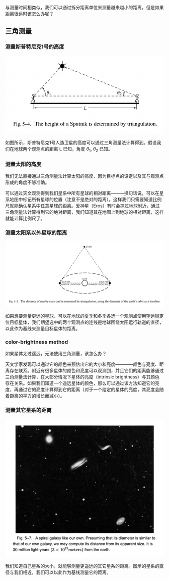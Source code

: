 与测量时间相类似，我们可以通过拆分距离单位来测量越来越小的距离，但是如果距离很远时该怎么办呢？

## 三角测量
### 测量斯普特尼克1号的高度
![斯普特尼克1号的高度测量](/assets/volume-1/fig-5-4.png)

如图所示，斯普特尼克1号人造卫星的高度可以通过三角测量法计算得到。假设我们在地球两个观测点的距离 L 已知，角度 $\theta$<sub>1</sub>, $\theta$<sub>2</sub> 已知。

### 测量太阳的高度
我们无法直接通过三角测量法计算太阳的高度，因为目标点的设定以及其与观测点形成的角度不够准确。

可以通过天文观测得到我们星系中所有星球的相对距离———换句话说，可以在星系地图中标记所有星球的位置（注意不是绝对的距离）。这样我们只需要知道比例尺就能确认星系中任意星球的距离。爱神星（Eros）有时会掠过地球附近，通过三角测量法计算得到它的绝对距离，我们知道其在地图上到地球的相对距离，这样就能计算比例尺了。

### 测量太阳系以外星球的距离
![基于地球围绕太阳运行轨道的直径计算太阳系以外星球的距离](/assets/volume-1/fig-5-5.png)

如果想要测量更远的星球，可以在地球的夏季和冬季各选一个观测点使用望远镜定位目标星体，我们期望选中的两个观测点的连线是地球围绕太阳运行轨道的直径，以此作为基线来测量目标星体的距离。

### color-brightness method
如果星体太过遥远，无法使用三角测量，该怎么办？

天文学家发现可以通过它的颜色来预估出它的大小和亮度————颜色与亮度、距离存在联系。附近有很多星体的颜色和亮度可以观测到，并且它们的距离能够通过三角测量法计算，在大部分情况下星体的亮度（intrinsic brightness）与其颜色存在关系。如果我们知道一个遥远星体的颜色，那么可以通过该方法知道它的亮度，再通过它的亮度计算得到它的距离（对于一个给定的星体的亮度，其亮度会随着距离的平方的增长而减小）。

### 测量其它星系的距离
![其它的星系](/assets/volume-1/fig-5-7.png)

我们知道自己星系的大小，就能够测量更遥远的其它星系的距离。图示的星系的直径与我们相近，我们可以以此作为基线测量它的距离。
